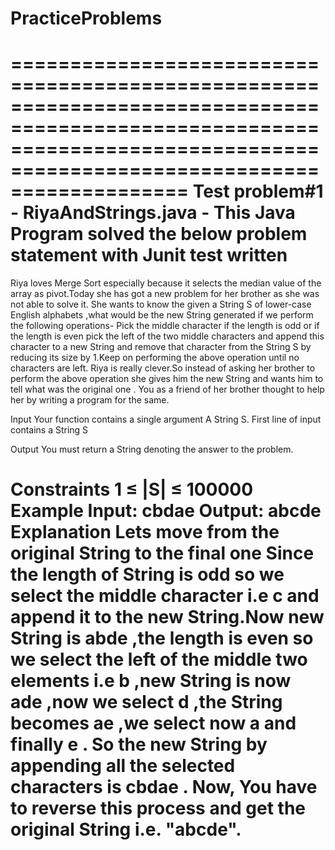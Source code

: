 # PracticeProblems
===========================================================================================================================================================================
Test problem#1 - RiyaAndStrings.java - This Java Program solved the below problem statement with Junit test written
===========================================================================================================================================================================
Riya loves Merge Sort especially because it selects the median value of the array as pivot.Today she has got a new problem for her brother as she was not able to solve it. She wants to know the given a String S of lower-case English alphabets ,what would be the new String generated if we perform the following operations- Pick the middle character if the length is odd or if the length is even pick the left of the two middle characters and append this character to a new String and remove that character from the String S by reducing its size by 1.Keep on performing the above operation until no characters are left. Riya is really clever.So instead of asking her brother to perform the above operation she gives him the new String and wants him to tell what was the original one . You as a friend of her brother thought to help her by writing a program for the same.

Input
Your function contains a single argument A String S. First line of input contains a String S

Output
You must return a String denoting the answer to the problem.

Constraints
1 ≤ |S| ≤ 100000
Example
 Input:
cbdae
Output:
abcde
Explanation
Lets move from the original String to the final one Since the length of String is odd so we select the middle character i.e c and append it to the new String.Now new String is abde ,the length is even so we select the left of the middle two elements i.e b ,new String is now ade ,now we select d ,the String becomes ae ,we select now a and finally e . So the new String by appending all the selected characters is cbdae . Now, You have to reverse this process and get the original String i.e. "abcde".
===================================================================================================================================================================================